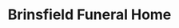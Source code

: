 ---
title: "Brinsfield Funeral Home"
url: /leonardtown/brinsfield-funeral-home/
shop: Bestattungen
---